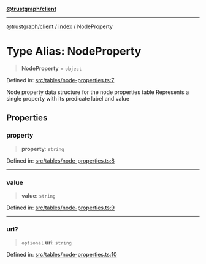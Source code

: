 [**@trustgraph/client**](../../README.md)

***

[@trustgraph/client](../../README.md) / [index](../README.md) / NodeProperty

# Type Alias: NodeProperty

> **NodeProperty** = `object`

Defined in: [src/tables/node-properties.ts:7](https://github.com/trustgraph-ai/trustgraph-ts-client/blob/dd779923b4eaffccd17ba61aaee70d2766e28e49/src/tables/node-properties.ts#L7)

Node property data structure for the node properties table
Represents a single property with its predicate label and value

## Properties

### property

> **property**: `string`

Defined in: [src/tables/node-properties.ts:8](https://github.com/trustgraph-ai/trustgraph-ts-client/blob/dd779923b4eaffccd17ba61aaee70d2766e28e49/src/tables/node-properties.ts#L8)

***

### value

> **value**: `string`

Defined in: [src/tables/node-properties.ts:9](https://github.com/trustgraph-ai/trustgraph-ts-client/blob/dd779923b4eaffccd17ba61aaee70d2766e28e49/src/tables/node-properties.ts#L9)

***

### uri?

> `optional` **uri**: `string`

Defined in: [src/tables/node-properties.ts:10](https://github.com/trustgraph-ai/trustgraph-ts-client/blob/dd779923b4eaffccd17ba61aaee70d2766e28e49/src/tables/node-properties.ts#L10)
